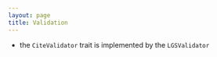 ```yaml
---
layout: page
title: Validation
---
```


- the `CiteValidator` trait is implemented by the `LGSValidator` 
